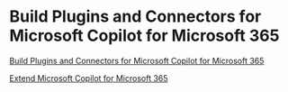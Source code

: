 # Build Plugins and Connectors for Microsoft Copilot for Microsoft 365

[Build Plugins and Connectors for Microsoft Copilot for Microsoft 365](https://learn.microsoft.com/en-us/training/paths/build-plugins-connectors-microsoft-copilot-microsoft-365/)

[Extend Microsoft Copilot for Microsoft 365](https://learn.microsoft.com/en-us/training/paths/copilot-m365-extensibility/)